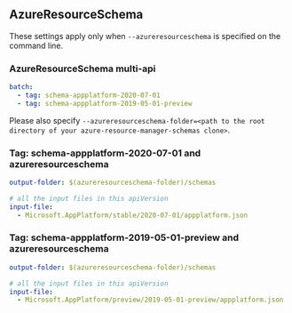## AzureResourceSchema

These settings apply only when `--azureresourceschema` is specified on the command line.

### AzureResourceSchema multi-api

``` yaml $(azureresourceschema) && $(multiapi)
batch:
  - tag: schema-appplatform-2020-07-01
  - tag: schema-appplatform-2019-05-01-preview

```

Please also specify `--azureresourceschema-folder=<path to the root directory of your azure-resource-manager-schemas clone>`.

### Tag: schema-appplatform-2020-07-01 and azureresourceschema

``` yaml $(tag) == 'schema-appplatform-2020-07-01' && $(azureresourceschema)
output-folder: $(azureresourceschema-folder)/schemas

# all the input files in this apiVersion
input-file:
  - Microsoft.AppPlatform/stable/2020-07-01/appplatform.json

```

### Tag: schema-appplatform-2019-05-01-preview and azureresourceschema

``` yaml $(tag) == 'schema-appplatform-2019-05-01-preview' && $(azureresourceschema)
output-folder: $(azureresourceschema-folder)/schemas

# all the input files in this apiVersion
input-file:
  - Microsoft.AppPlatform/preview/2019-05-01-preview/appplatform.json

```
